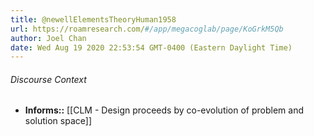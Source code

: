 ```yaml
---
title: @newellElementsTheoryHuman1958
url: https://roamresearch.com/#/app/megacoglab/page/KoGrkM5Qb
author: Joel Chan
date: Wed Aug 19 2020 22:53:54 GMT-0400 (Eastern Daylight Time)
---
```




###### Discourse Context

- **Informs::** [[CLM - Design proceeds by co-evolution of problem and solution space]]
